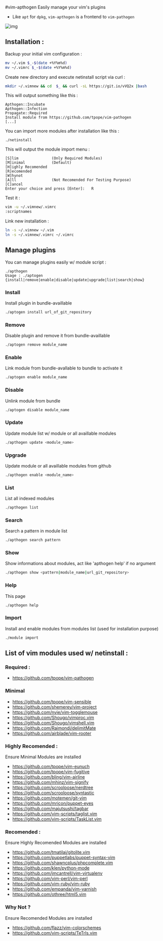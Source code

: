 #vim-apthogen
Easily manage your vim's plugins

* Like `apt` for `dpkg`, `vim-apthogen` is a frontend to `vim-pathogen` 

![img](https://blog.vhalholl.info/wp-content/uploads/2016/04/apthogen-1024x560.png)
## Installation :
Backup your initial vim configuration :
```sh
mv ~/.vim $_-$(date +%Y%m%d)
mv ~/.vimrc $_-$(date +%Y%m%d)
```
Create new directory and execute netinstall script via curl :
```sh
mkdir ~/.vimnew && cd  $_ && curl -sL https://git.io/vVQ2x |bash
```
This will output something like this :
```
Apthogen::Incubate
Apthogen::Infection
Propagate::Required
Install module from https://github.com/tpope/vim-pathogen
[...]
```
You can import more modules after installation like this :
```
./netinstall
```
This will output the module import menu :
```
[S]lim               (Only Required Modules)     
[M]inimal            (Default)
[H]ighly Recomended  
[R]ecomended          
[W]hynot             
[A]ll                (Not Recomended For Testing Purpose)
[C]ancel
Enter your choice and press [Enter]:   R
```
Test it :
```sh
vim -u ~/.vimnew/.vimrc
:scriptnames
```
Link new installation :
```sh
ln -s ~/.vimnew ~/.vim
ln -s ~/.vimnew/.vimrc ~/.vimrc
```
## Manage plugins
You can manage plugins easily w/ module script :
```
./apthogen 
Usage : ./aptogen {install|remove|enable|disable|update|upgrade|list|search|show}
```
### Install
Install plugin in bundle-availlable
```sh
./aptogen install url_of_git_repository
```
### Remove
Disable plugin and remove it from bundle-availlable
```sh
./aptogen remove module_name
```
### Enable
Link module from bundle-avallable to bundle to activate it
```sh
./aptogen enable module_name
```
### Disable
Unlink module from bundle
```sh
./aptogen disable module_name
```
### Update
Update module list w/ module or all availlable modules
```sh
./apthogen update <module_name>
```
### Upgrade
Update module or all availlable modules from github
```sh
./apthogen enable <module_name>
```
### List
List all indexed modules
```sh
./apthogen list
```
### Search
Search a pattern in module list
```sh
./apthogen search pattern
```
### Show 
Show informations about modules, act like 'apthogen help' if no argument
```sh
./apthogen show <pattern|module_name|url_git_repository>
```
### Help
This page
```sh
./apthogen help
```
### Import
Install and enable modules from modules list (used for installation purpose)
```sh
./module import
```
## List of vim modules used w/ netinstall : 
### Required :
* https://github.com/tpope/vim-pathogen

### Minimal
* https://github.com/tpope/vim-sensible
* https://github.com/shemerey/vim-project
* https://github.com/nvie/vim-togglemouse
* https://github.com/Shougo/vimproc.vim
* https://github.com/Shougo/vimshell.vim
* https://github.com/Raimondi/delimitMate
* https://github.com/airblade/vim-rooter

### Highly Recomended :
Ensure Minimal Modules are installed
* https://github.com/tpope/vim-eunuch
* https://github.com/tpope/vim-fugitive
* https://github.com/bling/vim-airline
* https://github.com/mhinz/vim-signify
* https://github.com/scrooloose/nerdtree
* https://github.com/scrooloose/syntastic
* https://github.com/motemen/git-vim
* https://github.com/mricon/puppet-eyes
* https://github.com/majutsushi/tagbar
* https://github.com/vim-scripts/taglist.vim
* https://github.com/vim-scripts/TaskList.vim

### Recomended :
Ensure Highly Recomended Modules are installed
* https://github.com/tmatilai/gitolite.vim
* https://github.com/puppetlabs/puppet-syntax-vim
* https://github.com/shawncplus/phpcomplete.vim
* https://github.com/klen/python-mode
* https://github.com/jmcantrell/vim-virtualenv
* https://github.com/vim-perl/vim-perl
* https://github.com/vim-ruby/vim-ruby
* https://github.com/empanda/vim-varnish
* https://github.com/othree/html5.vim

### Why Not ?
Ensure Recomended Modules are installed
* https://github.com/flazz/vim-colorschemes
* https://github.com/vim-scripts/TeTrIs.vim
